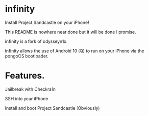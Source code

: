 # infinity
Install Project Sandcastle on your iPhone!

This README is nowhere near done but it will be done I promise.

infinity is a fork of odysseyn1x. 

infinity allows the use of Android 10 (Q) to run on your iPhone via the pongoOS bootloader.

# Features.
Jailbreak with Checkra1n

SSH into your iPhone

Install and boot Project Sandcastle (Obviously)
